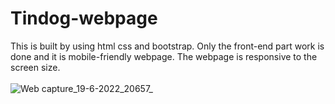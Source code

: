 # Tindog-webpage
This is built by using html css and bootstrap. Only the front-end part work is done and it is mobile-friendly webpage. The webpage is responsive to the screen size. 
<br>
<br>
![Web capture_19-6-2022_20657_](https://user-images.githubusercontent.com/74997670/174505506-0d0d99b5-d457-4181-940b-1223d0840e9d.jpeg)
